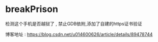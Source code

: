 # breakPrison
检测这个手机是否越狱了 , 禁止GDB依附,添加了自建的https证书验证

博客地址 : https://blog.csdn.net/u014600626/article/details/89478744
